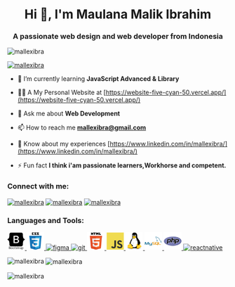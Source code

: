 <h1 align="center">Hi 👋, I'm Maulana Malik Ibrahim</h1>
<h3 align="center">A passionate web design and web developer from Indonesia</h3>

<p align="left"> <img src="https://komarev.com/ghpvc/?username=mallexibra&label=Profile%20views&color=0e75b6&style=flat" alt="mallexibra" /> </p>

<p align="left"> <a href="https://github.com/ryo-ma/github-profile-trophy"><img src="https://github-profile-trophy.vercel.app/?username=mallexibra" alt="mallexibra" /></a> </p>

- 🌱 I’m currently learning **JavaScript Advanced & Library**

- 👨‍💻 A My Personal Website at [https://website-five-cyan-50.vercel.app/](https://website-five-cyan-50.vercel.app/)

- 💬 Ask me about **Web Development**

- 📫 How to reach me **mallexibra@gmail.com**

- 📄 Know about my experiences [https://www.linkedin.com/in/mallexibra/](https://www.linkedin.com/in/mallexibra/)

- ⚡ Fun fact **I think i'am passionate learners,Workhorse and competent.**

<h3 align="left">Connect with me:</h3>
<p align="left">
<a href="https://linkedin.com/in/mallexibra" target="blank"><img align="center" src="https://raw.githubusercontent.com/rahuldkjain/github-profile-readme-generator/master/src/images/icons/Social/linked-in-alt.svg" alt="mallexibra" height="30" width="40" /></a>
<a href="https://instagram.com/mallexibra" target="blank"><img align="center" src="https://raw.githubusercontent.com/rahuldkjain/github-profile-readme-generator/master/src/images/icons/Social/instagram.svg" alt="mallexibra" height="30" width="40" /></a>
<a href="https://www.youtube.com/c/mallexibra" target="blank"><img align="center" src="https://raw.githubusercontent.com/rahuldkjain/github-profile-readme-generator/master/src/images/icons/Social/youtube.svg" alt="mallexibra" height="30" width="40" /></a>
</p>

<h3 align="left">Languages and Tools:</h3>
<p align="left"> <a href="https://getbootstrap.com" target="_blank" rel="noreferrer"> <img src="https://raw.githubusercontent.com/devicons/devicon/master/icons/bootstrap/bootstrap-plain-wordmark.svg" alt="bootstrap" width="40" height="40"/> </a> <a href="https://www.w3schools.com/css/" target="_blank" rel="noreferrer"> <img src="https://raw.githubusercontent.com/devicons/devicon/master/icons/css3/css3-original-wordmark.svg" alt="css3" width="40" height="40"/> </a> <a href="https://www.figma.com/" target="_blank" rel="noreferrer"> <img src="https://www.vectorlogo.zone/logos/figma/figma-icon.svg" alt="figma" width="40" height="40"/> </a> <a href="https://git-scm.com/" target="_blank" rel="noreferrer"> <img src="https://www.vectorlogo.zone/logos/git-scm/git-scm-icon.svg" alt="git" width="40" height="40"/> </a> <a href="https://www.w3.org/html/" target="_blank" rel="noreferrer"> <img src="https://raw.githubusercontent.com/devicons/devicon/master/icons/html5/html5-original-wordmark.svg" alt="html5" width="40" height="40"/> </a> <a href="https://developer.mozilla.org/en-US/docs/Web/JavaScript" target="_blank" rel="noreferrer"> <img src="https://raw.githubusercontent.com/devicons/devicon/master/icons/javascript/javascript-original.svg" alt="javascript" width="40" height="40"/> </a> <a href="https://www.linux.org/" target="_blank" rel="noreferrer"> <img src="https://raw.githubusercontent.com/devicons/devicon/master/icons/linux/linux-original.svg" alt="linux" width="40" height="40"/> </a> <a href="https://www.mysql.com/" target="_blank" rel="noreferrer"> <img src="https://raw.githubusercontent.com/devicons/devicon/master/icons/mysql/mysql-original-wordmark.svg" alt="mysql" width="40" height="40"/> </a> <a href="https://www.php.net" target="_blank" rel="noreferrer"> <img src="https://raw.githubusercontent.com/devicons/devicon/master/icons/php/php-original.svg" alt="php" width="40" height="40"/> </a><a href="https://reactnative.dev/" target="_blank" rel="noreferrer"> <img src="https://reactnative.dev/img/header_logo.svg" alt="reactnative" width="40" height="40"/> </a> </p>

<p><img align="left" src="https://github-readme-stats.vercel.app/api/top-langs?username=mallexibra&show_icons=true&locale=en&layout=compact" alt="mallexibra" /></p>

<p>&nbsp;<img align="center" src="https://github-readme-stats.vercel.app/api?username=mallexibra&show_icons=true&locale=en" alt="mallexibra" /></p>

<p><img align="center" src="https://github-readme-streak-stats.herokuapp.com/?user=mallexibra&" alt="mallexibra" /></p>
